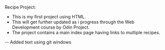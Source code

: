 Recipe Project:

- This is my first project using HTML.
- This will get further updated as i progress through the Web Development course by Odin Project.
- The project contains a main index page having links to multiple recipes.

-- Added text using git windows